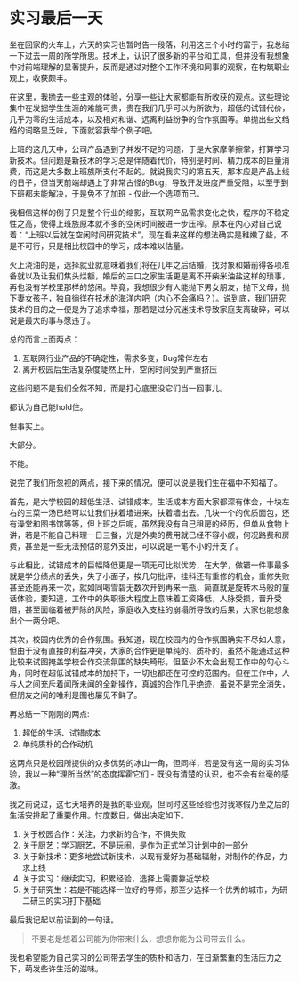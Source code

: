 # 实习最后一天

坐在回家的火车上，六天的实习也暂时告一段落，利用这三个小时的富于，我总结一下过去一周的所学所思。技术上，认识了很多新的平台和工具，但并没有我想象中对前端理解的显著提升，反而是通过对整个工作环境和同事的观察，在构筑职业观上，收获颇丰。

在这里，我抛去一些主观的体验，分享一些让大家都能有所收获的观点。这些理论集中在发掘学生生涯的难能可贵，贵在我们几乎可以为所欲为，超低的试错代价，几乎为零的生活成本，以及相对和谐、远离利益纷争的合作氛围等。单抛出些文绉绉的词略显乏味，下面就容我举个例子吧。

上班的这几天中，公司产品遇到了并发不足的问题，于是大家摩拳擦掌，打算学习新技术。但问题是新技术的学习总是伴随着代价，特别是时间、精力成本的巨量消费，而这是大多数上班族所支付不起的。就说我实习的第五天，那本应是产品上线的日子，但当天前端却遇上了非常古怪的Bug，导致开发进度严重受阻，以至于到下班都未能解决，于是免不了加班 - 仅此一个选项而已。

我相信这样的例子只是整个行业的缩影，互联网产品需求变化之快，程序的不稳定性之高，使得上班族原本就不多的空闲时间被进一步压榨。原本在内心对自己说着：“上班以后就在空闲时间研究技术”，现在看来这样的想法确实是稚嫩了些，不是不可行，只是相比校园中的学习，成本难以估量。

火上浇油的是，选择就业就意味着我们将在几年之后结婚，找对象和婚前得各项准备就以及让我们焦头烂额，婚后的三口之家生活更是离不开柴米油盐这样的琐事，再也没有学校里那样的悠闲。毕竟，我想很少有人能抛下男女朋友，抛下父母，抛下妻女孩子，独自徜徉在技术的海洋内吧（内心不会痛吗？）。说到底，我们研究技术的目的之一便是为了追求幸福，那若是过分沉迷技术导致家庭支离破碎，可以说是最大的事与愿违了。

总的而言上面两点：

1. 互联网行业产品的不确定性，需求多变，Bug常伴左右
2. 离开校园后生活复杂度陡然上升，空闲时间受到严重挤压

这些问题不是我们全然不知，而是打心底里没它们当一回事儿。

都认为自己能hold住。

但事实上。

大部分。

不能。

说完了我们所忽视的两点，接下来的情况，便可以说是我们生在福中不知福了。

首先，是大学校园的超低生活、试错成本。生活成本方面大家都深有体会，十块左右的三菜一汤已经可以让我们扶着墙进来，扶着墙出去。几块一个的优质面包，还有澡堂和图书馆等等，但上班之后呢，虽然我没有自己租房的经历，但单从食物上讲，若是不能自己料理一日三餐，光是外卖的费用就已经不容小觑，何况路费和房费，甚至是一些无法预估的意外支出，可以说是一笔不小的开支了。

与此相比，试错成本的巨幅降低更是一项无可比拟优势，在大学，做错一件事最多就是学分绩点的丢失，失了小面子，挨几句批评，挂科还有重修的机会，重修失败甚至还能再来一次，就如同喝雪碧无数次开到再来一瓶，简直就是旋转木马般的童话体验，要知道，工作中的失职很大程度上意味着工资降低，人脉受损，晋升受阻，甚至面临着被开除的风险，家庭收入支柱的崩塌所导致的后果，大家也能想象出个一两分吧。

其次，校园内优秀的合作氛围。我知道，现在校园内的合作氛围确实不尽如人意，但由于没有直接的利益冲突，大家的合作更是单纯的、质朴的，虽然不能通过这种比较来试图掩盖学校合作交流氛围的缺失畸形，但至少不太会出现工作中的勾心斗角，同时在超低试错成本的加持下，一切也都还在可控的范围内。但在工作中，人与人之间充斥着闻所未闻的全新操作，真诚的合作几乎绝迹，虽说不是完全消失，但朋友之间的唯利是图也屡见不鲜了。

再总结一下刚刚的两点:

1. 超低的生活、试错成本
2. 单纯质朴的合作动机

这两点只是校园所提供的众多优势的冰山一角，但同样，若是没有这一周的实习体验，我以一种“理所当然”的态度挥霍它们 - 既没有清楚的认识，也不会有丝毫的感激。

我之前说过，这七天培养的是我的职业观，但同时这些经验也对我寒假乃至之后的生活安排起了重要作用。忖度数日，做出决定如下。

1. 关于校园合作：关注，力求新的合作，不惧失败
2. 关于厨艺：学习厨艺，不是玩闹，是作为正式学习计划中的一部分
3. 关于新技术：更多地尝试新技术，以现有爱好为基础辐射，对制作的作品，力求上线
4. 关于实习：继续实习，积累经验，选择上需要靠近学校
5. 关于研究生：若是不能选择一位好的导师，那至少选择一个优秀的城市，为研二研三的实习打下基础

最后我记起以前读到的一句话。

> 不要老是想着公司能为你带来什么，想想你能为公司带去什么。

我也希望能为自己实习的公司带去学生的质朴和活力，在日渐繁重的生活压力之下，萌发些许生活的滋味。